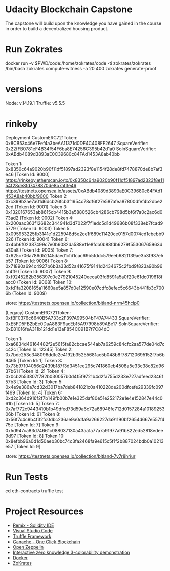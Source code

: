 # Udacity Blockchain Capstone

The capstone will build upon the knowledge you have gained in the course in order to build a decentralized housing product. 

# Run Zokrates
docker run -v $PWD/code:/home/zokrates/code -ti zokrates/zokrates /bin/bash
zokrates compute-witness -a 20 400
zokrates generate-proof



# versions
Node: v.14.19.1
Truffle: v5.5.5

# rinkeby

Deployment 
CustomERC721Token: 0x8CB53c46e7Fef4a3beAA11371d0DF4C408FF2647
SquareVerifier: 0x22fFB0781eF4B34f54F6ba8E74256C395b42d1a0
SolnSquareVerifier: 0xABdb4089d3893aE0C39680c84FAd1453A8ab40bb

Token 1: 0x8350c64a9020b90f11df51897ad2323f8e1154f28de8fd7478870de8b7af3e46 [Token Id: 9000]
https://rinkeby.etherscan.io/tx/0x8350c64a9020b90f11df51897ad2323f8e1154f28de8fd7478870de8b7af3e46
https://testnets.opensea.io/assets/0xABdb4089d3893aE0C39680c84FAd1453A8ab40bb/9000
Token 2: 0xc399b2ae7a01d6dcb26fcb3f1954c78df6f27e587afea87800dfef4b2dbe22ed (Token Id: 9001)
Token 3: 0x1320167653ab8615cb4415b3a5880526cb4286cb798d5bf6f7a0c2ac6d073ad2 (Token Id: 9002)
Token 4: 0x200aac363f12682c344941d3d7022f7f1edc5d1d49686b08f338eb7fcad95779 (Token Id: 9003)
Token 5: 0x095953225fb3141e1d225948d5e2ce1f689c11420ce0157d0074cd1cbebb9226 (Token Id: 9004)
Token 6: 0x4bb6f02387499c7e0b6082da588ef1e8fcb0b88fdb6279f55306765963de30a8 (Token Id: 9005)
Token 7: 0x625c706a786d52f45daed1cfd1cac69b5fddc579eeb682ff39ae3b3f937e5b57 (Token Id: 9006)
Token 8: 0x71890a694c4927b6b3a33d52a41675f9141d2434675c2fbd9f823a90b96a14f9 (Token Id: 9007)
Token 9: 0xf9245282b356397c0e27921045240eeca03fd8591a5a0f20e61dc019618facc0 (Token Id: 9008)
Token 10: 0xfd1fa3208165a11660ae5a857d0e12590e07cdfc8efec5c6643b441fb3c7006b (Token Id: 9009)


store: https://testnets.opensea.io/collection/bitland-nrm45hclp0



(Legacy)
CustomERC721Token: 0xfBF0376c6640B5A733c2F397A99504bF47A74433
SquareVerifier: 0xE5FD5FB2bEc0DaA883F9acEb15A97998b89ABe17
SolnSquareVerifier: 0xE81016feA311b121dd1e13aF854C091B7f7C84dC

Token 1: 0xa6834d46164482f2e5615fa82cbcae544ab7a6259c84cfc2aa577de04d7cc42c [Token Id: 12345]
Token 2: 0x7bdc253c348096ddfc2e4192b35255681ae5b048b8f787120695152f7b6b9465 [Token Id: 1]
Token 3: 0x73b97104056d2439b187f3d3451ee295c741860eb4508a5e33c38c82d9637b61 [Token Id: 2]
Token 4: 0x0cb2b53807f782b030057b0d4f5f9721b4d2fa755d233e727adfeed2346f57b3 [Token Id: 3]
Token 5: 0x4e9e386a7cd32d3017ba7deb841821c0a410228de200dfcefe29339fc097f469 [Token Id: 4]
Token 6: 0xd2c364d916f2f7b149fb00b7e1e325daf80e51e252172e1e4e152847e44c061b [Token Id: 5]
Token 7: 0x7af772c9443410b1b49dfed73d59a6c72a68948fe712d0157284a1018925306b [Token Id: 6]
Token 8: 0x56f7c4c9b4f32fc0dbc236ae9a0dfa9a266227da91190bf2654d667e557f475e [Token Id: 7]
Token 9: 0x5d947ca83d74661c088037130a43aa1a77a7a91977a91b822ed52818edee9d97 [Token Id: 8]
Token 10: 0x8efbb96a0d1d50aeb30bc74c3fa2468fa9e615c5f1f2b887024bdb0a10213e57 [Token Id: 9]

store: https://testnets.opensea.io/collection/bitland-7y7r8hriur



# Run Tests
cd eth-contracts
truffle test

# Project Resources

* [Remix - Solidity IDE](https://remix.ethereum.org/)
* [Visual Studio Code](https://code.visualstudio.com/)
* [Truffle Framework](https://truffleframework.com/)
* [Ganache - One Click Blockchain](https://truffleframework.com/ganache)
* [Open Zeppelin ](https://openzeppelin.org/)
* [Interactive zero knowledge 3-colorability demonstration](http://web.mit.edu/~ezyang/Public/graph/svg.html)
* [Docker](https://docs.docker.com/install/)
* [ZoKrates](https://github.com/Zokrates/ZoKrates)
